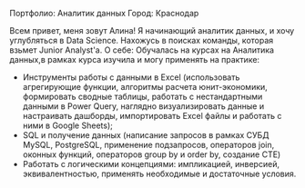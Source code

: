 Портфолио: Аналитик данных
Город: Краснодар

Всем привет, меня зовут Алина!
Я начинающий аналитик данных, и хочу углубляться в Data Science. Нахожусь в поисках команды, которая взьмет Junior Analyst'а.
О себе:
Обучалась на курсах на Аналитика данных,в рамках курса изучила и могу применять на практике:
- Инструменты работы с данными в Excel (использовать агрегирующие функции, алгоритмы расчета юнит-экономики, формировать сводные таблицы, работать c нестандартными данными в Power Query, наглядно визуализировать данные и настраивать дашборды, импортировать Excel файлы и работать с ними в Google Sheets);
- SQL и получение данных (написание запросов в рамках  СУБД MySQL, PostgreSQL, применение подзапросов, операторов join, оконных функций, операторов group by и order by, создание CTE)
-  Работать с логическими концепциями: импликацией, инверсией, эквивалентностью, применять необходимые и достаточные условия. 
